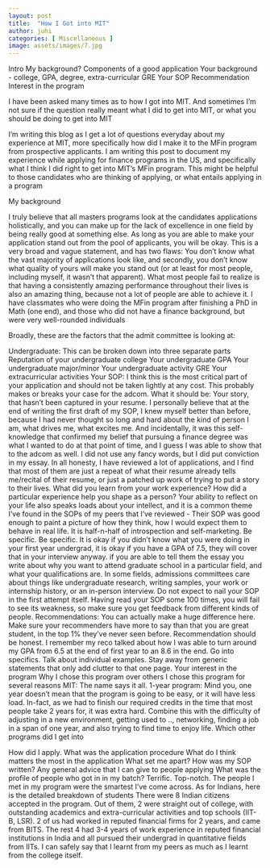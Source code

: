 ```yaml
---
layout: post
title:  "How I Got into MIT"
author: juhi
categories: [ Miscellaneous ]
image: assets/images/7.jpg
---
```


Intro
My background?
Components of a good application
Your background - college, GPA, degree, extra-curricular
GRE
Your SOP
Recommendation
Interest in the program

I have been asked many times as to how I got into MIT. And sometimes I’m not sure if the question really meant what I did to get into MIT, or what you should be doing to get into MIT

I’m writing this blog as I get a lot of questions everyday about my experience at MIT, more specifically how did I make it to the MFin program from prospective applicants. I am writing this post to document my experience while applying for finance programs in the US, and specifically what I think I did right to get into MIT’s MFin program. This might be helpful to those candidates who are thinking of applying, or what entails applying in a program


My background

I truly believe that all masters programs look at the candidates applications holistically, and you can make up for the lack of excellence in one field by being really good at something else. As long as you are able to make your application stand out from the pool of applicants, you will be okay. This is a very broad and vague statement, and has two flaws: You don’t know what the vast majority of applications look like, and secondly, you don’t know what quality of yours will make you stand out (or at least for most people, including myself, it wasn’t that apparent). What most people fail to realize is that having a consistently amazing performance throughout their lives is also an amazing thing, because not a lot of people are able to achieve it. I have classmates who were doing the MFin program after finishing a PhD in Math (one end), and those who did not have a finance background, but were very well-rounded individuals

Broadly, these are the factors that the admit committee is looking at:

Undergraduate: This can be broken down into three separate parts
Reputation of your undergraduate college
Your undergraduate GPA
Your undergraduate major/minor
Your undergraduate activity
GRE
Your extracurricular activities
Your SOP: I think this is the most critical part of your application and should not be taken lightly at any cost. This probably makes or breaks your case for the adcom. 
What it should be: Your story, that hasn’t been captured in your resume. I personally believe that at the end of writing the first draft of my SOP, I knew myself better than before, because I had never thought so long and hard about the kind of person I am, what drives me, what excites me. And incidentally, it was this self-knowledge that confirmed my belief that pursuing a finance degree was what I wanted to do at that point of time, and I guess I was able to show that to the adcom as well. I did not use any fancy words, but I did put conviction in my essay. In all honesty, I have reviewed a lot of applications, and I find that most of them are just a repeat of what their resume already tells me/recital of their resume, or just a patched up work of trying to put a story to their lives. What did you learn from your work experience? How did a particular experience help you shape as a person? Your ability to reflect on your life also speaks loads about your intellect, and it is a common theme I’ve found in the SOPs of my peers that I’ve reviewed - Their SOP was good enough to paint a picture of how they think, how I would expect them to behave in real life. It is half-n-half of introspection and self-marketing. Be specific. Be specific. It is okay if you didn’t know what you were doing in your first year undergrad, it is okay if you have a GPA of 7.5, they will cover that in your interview anyway. if you are able to tell them the essay you write about why you want to attend graduate school in a particular field, and what your qualifications are. In some fields, admissions committees care about things like undergraduate research, writing samples, your work or internship history, or an in-person interview. Do not expect to nail your SOP in the first attempt itself. Having read your SOP some 100 times, you will fail to see its weakness, so make sure you get feedback from different kinds of people. 
Recommendations: You can actually make a huge difference here. Make sure your recommenders have more to say than that you are great student, in the top 1% they’ve never seen before. Recommendation should be honest. I remember my reco talked about how I was able to turn around my GPA from 6.5 at the end of first year to an 8.6 in the end. Go into specifics. Talk about individual examples. Stay away from generic statements that only add clutter to that one page.
Your interest in the program
Why I chose this program over others
I chose this program for several reasons
MIT: The name says it all.
1-year program: Mind you, one year doesn’t mean that the program is going to be easy, or it will have less load. In-fact, as we had to finish our required credits in the time that most people take 2 years for, it was extra hard. Combine this with the difficulty of adjusting in a new environment, getting used to .., networking, finding a job in a span of one year, and also trying to find time to enjoy life. 
Which other programs did I get into


How did I apply. What was the application procedure
What do I think matters the most in the application
What set me apart?
How was my SOP written?
Any general advice that I can give to people applying
What was the profile of people who got in in my batch?
Terrific. Top-notch. The people I met in my program were the smartest I’ve come across. As for Indians, here is the detailed breakdown of students
There were 8 Indian citizens accepted in the program. Out of them, 2 were straight out of college, with outstanding academics and extra-curricular activities and top schools (IIT-B, LSR). 2 of us had worked in reputed financial firms for 2 years, and came from BITS. The rest 4 had 3-4 years of work experience in reputed financial institutions in India and all pursued their undergrad in quantitative fields from IITs. I can safely say that I learnt from my peers as much as I learnt from the college itself.
